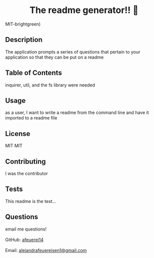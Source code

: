 
<h1 align="center"> The readme generator!! 👋</h1>
  
MIT-brightgreen)<br />
## Description
The application prompts a series of questions that pertain to your application so that they can be put on a readme
## Table of Contents
inquirer, util, and the fs library were needed
## Usage
 as a user, I want to write a readme from the command line and have it imported to a readme file
## License
MIT
MIT 
## Contributing
I was the contributor 
## Tests
This readme is the test...
## Questions
email me questions!<br />
<br />
GitHub: [afeuerei14](https://github.com/afeuerei14)<br />
<br />
Email: alejandrafeuereisen1@gmail.com<br /><br />
    